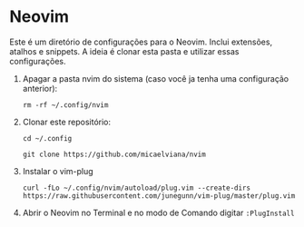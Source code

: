 # Neovim
Este é um diretório de configurações para o Neovim. Inclui extensões, atalhos e snippets. A ideia é clonar esta pasta e utilizar essas configurações.

1. Apagar a pasta nvim do sistema (caso você ja tenha uma configuração anterior): 

   ```rm -rf ~/.config/nvim```

2. Clonar este repositório: 

   ```cd ~/.config```

   ```git clone https://github.com/micaelviana/nvim```

3. Instalar o vim-plug

   ```curl -fLo ~/.config/nvim/autoload/plug.vim --create-dirs https://raw.githubusercontent.com/junegunn/vim-plug/master/plug.vim```

4. Abrir o Neovim no Terminal e no modo de Comando digitar ```:PlugInstall```
